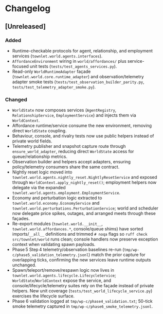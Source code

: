 # Changelog

## [Unreleased]
### Added
- Runtime-checkable protocols for agent, relationship, and employment services (`townlet.world.agents.interfaces`).
- `AffordanceEnvironment` wiring in `world/affordances/` plus service-focused unit tests (`tests/test_agents_services.py`).
- Read-only `WorldRuntimeAdapter` façade (`townlet.world.core.runtime_adapter`) and observation/telemetry adapter smoke tests (`tests/test_observation_builder_parity.py`, `tests/test_telemetry_adapter_smoke.py`).

### Changed
- `WorldState` now composes services (`AgentRegistry`, `RelationshipService`, `EmploymentService`) and injects them via `WorldContext`.
- Affordance runtime/service consume the new environment, removing direct `WorldState` coupling.
- Behaviour, console, and rivalry tests now use public helpers instead of private world fields.
- Telemetry publisher and snapshot capture route through `ensure_world_adapter`, reducing direct `WorldState` access for queue/relationship metrics.
- Observation builder and helpers accept adapters, ensuring policy/telemetry consumers share the same contract.
- Nightly reset logic moved into `townlet.world.agents.nightly_reset.NightlyResetService` and exposed through `WorldContext.apply_nightly_reset()`; employment helpers now delegate via the expanded `townlet.world.agents.employment.EmploymentService`.
- Economy and perturbation logic extracted to `townlet.world.economy.EconomyService` and `townlet.world.perturbations.PerturbationService`; world and scheduler now delegate price spikes, outages, and arranged meets through these façades.
- Re-export modules (`townlet.world.__init__`, `townlet.world.affordances.*`, console/queue shims) have sorted imports/`__all__` definitions and trimmed `# noqa` flags so `ruff check src/townlet/world` runs clean; console handlers now preserve exception context when validating spawn payloads.
- Phase 5 Step 4 telemetry/observation baselines re-run (`tmp/wp-c/phase5_validation_telemetry.jsonl`) match the prior capture for overlapping ticks, confirming the new services leave runtime outputs unchanged.
- Spawn/teleport/remove/respawn logic now lives in `townlet.world.agents.lifecycle.LifecycleService`; `WorldState`/`WorldContext` expose the service, and console/lifecycle/telemetry suites rely on the façade instead of private helpers. New unit coverage (`tests/test_world_lifecycle_service.py`) exercises the lifecycle surface.
- Phase 6 validation logged at `tmp/wp-c/phase4_validation.txt`; 50-tick smoke telemetry captured in `tmp/wp-c/phase6_smoke_telemetry.jsonl`.
